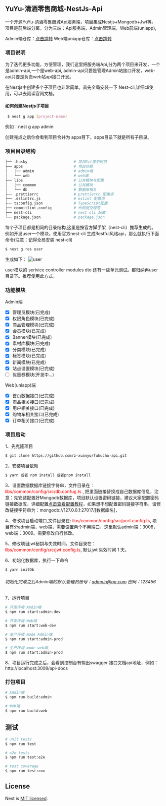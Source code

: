 <!--
 * @Author: xuanyu
 * @LastEditors: xuanyu
 * @email: 969718197@qq.com
 * @github: https://github.com/z-xuanyu
 * @Date: 2022-03-03 11:46:30
 * @LastEditTime: 2022-03-25 11:05:52
 * @Description: Modify here please
-->

## YuYu-清酒零售商城-NestJs-Api
一个开源YuYu-清酒零售商城Api服务端，项目集成Nestjs+Mongodb+Jwt等。
项目是前后端分离，分为三端：Api服务端，Admin管理端，Web前端(uniapp),

Admin端仓库：<a href="https://github.com/z-xuanyu/fukucho-admin">点击跳转</a>
Web端uniapp仓库：<a href="https://github.com/z-xuanyu/fukucho-mall">点击跳转</a>
### 项目说明
为了迭代更多功能，方便管理，我们这里把服务端Api,分为两个项目来开发，一个是admin-api,一个是web-api,
admin-api只要是管理Admin站接口开发，web-api只要是负责web站api接口开发。

在Nestjs中创建多个子项目也非常简单。首先全局安装一下 Nest-cil,详细cli使用，可以去阅读官网文档。

#### 如何创建Nestjs子项目
```bash
 $ nest g app [project-name]
```
例如：nest g app admin

创建完成之后你会看到项目合并为 apps目下。apps目录下就是所有子目录。

### 项目目录结构
```bash
├── .husky                     # 项目Git提交规范
├── apps                       # 项目容器
│   │── admin                  # admin端
│   └── web                    # web端
├── libs                       # 公共模块与配置
│   │── common                 # 公共模块
│   └── db                     # 数据库相关
├── .prettierrc                # prettierrc 配置项
├── .eslintrc.js               # eslint 配置项
├── tsconfig.json              # TypeScript配置
├── commitlint.config          # 代码提交规范
├── nest-cli                   # nest cli 配置
└── package.json               # package.json
```
每个子项目都是相同的目录结构,这里是按官方脚手架（nest-cli）推荐生成的。
例如开发user一个模块，使用官方nest-cli 生成Restful风格api，那么就执行下面命令(注意：记得全局安装 nest-cli)

```bash
$ nest g res user
```
生成如下：
![user](https://www.zhouxuanyu.com/usr/uploads/2022/03/955512880.png)

user模块的 serivice controller modules dto 还有一些单元测试。都归纳再user目录下。推荐使用此方式。



### 功能模块
Admin端

- [x] 管理员模块(已完成)
- [x] 权限角色模块(已完成)
- [x] 商品管理模块(已完成)
- [x] 会员模块(已完成)
- [x] Banner模块(已完成)
- [x] 素材库模块(已完成)
- [x] 分类模块(已完成)
- [x] 标签模块(已完成)
- [x] 新闻模块(已完成)
- [x] 站点设置模块(已完成)
- [ ] 优惠券模块(开发中...)

Web(uniapp)端

- [x] 首页数据接口(已完成)
- [x] 商品相关接口(已完成)
- [x] 用户相关接口(已完成)
- [x] 购物车相关接口(已完成)
- [x] 订单相关接口(已完成)
### 项目启动

1、先克隆项目
```bash
$ git clone https://github.com/z-xuanyu/fukucho-api.git
```
2、安装项目依赖
```bash
$ yarn 或者 npm install 或者pnpm install
```
3、设置数据数据库链接字符串，文件目录在：<span style="color: red">libs/common/config/src/db.confug.ts</span> , 把里面链接替换成自己数据库信息，注意：先安装配置好Mongodb数据库，项目默认设置密码链接，建议大家配置密码链接数据库，详细配置<a href="https://www.zhouxuanyu.com/archives/88.html">点击查看配置教程</a>，如果想不想配置密码链接字符串，请修改链接字符串为：mongodb://127.0.0.1:27017/[数据库名]，

4、修改项目启动端口,文件目录在: <span style="color: red">libs/common/config/src/port.config.ts</span>, 项目有分admin端，web端，需要设置两个不用端口，这里默认admin端：3008， web端：3009。需要修改自行修改。

5、修改项目jwt秘钥与失效时间。文件目录在：<span style="color: red">libs/common/config/src/jwt.config.ts</span>, 默认jwt 失效时间 1 天。

6、初始化数据库，执行一下命令
```bash
$ yarn initDb
```
###### 初始化完成之后Admin端的默认管理员账号：admnin@qq.com 密码：123456

7、运行项目

```bash
# 开发环境 Amdin端
$ npm run start:admin-dev

# 开发环境 Web端
$ npm run start:web-dev

# 生产环境 mode Admin端
$ npm run start:admin-prod

# 生产环境 mode web端
$ npm run start:admin-prod
```

8、项目运行完成之后，会看到控制台有输出swagger 接口文档api地址，例如：http://localhost:3008/api-docs
### 打包项目
```bash
# Amdin端
$ npm run build:admin

# Web端
$ npm run build:web

```
## 测试

```bash
# unit tests
$ npm run test

# e2e tests
$ npm run test:e2e

# test coverage
$ npm run test:cov
```
## License

Nest is [MIT licensed](LICENSE).
